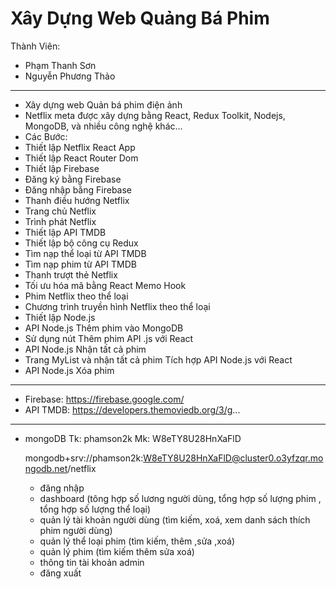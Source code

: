 # Xây Dựng Web Quảng Bá Phim
Thành Viên:
+ Phạm Thanh Sơn
+ Nguyễn Phương Thảo
--------------------------------
+ Xây dựng web Quản bá phim điện ảnh
+ Netflix meta được xây dựng bằng React, Redux Toolkit, Nodejs, MongoDB, và nhiều công nghệ khác...
+ Các Bước:
+ Thiết lập Netflix React App
+ Thiết lập React Router Dom
+ Thiết lập Firebase
+ Đăng ký bằng Firebase
+ Đăng nhập bằng Firebase
+ Thanh điều hướng Netflix
+ Trang chủ Netflix
+ Trình phát Netflix
+ Thiết lập API TMDB
+ Thiết lập bộ công cụ Redux
+ Tìm nạp thể loại từ API TMDB
+ Tìm nạp phim từ API TMDB
+ Thanh trượt thẻ Netflix
+ Tối ưu hóa mã bằng React Memo Hook
+ Phim Netflix theo thể loại
+ Chương trình truyền hình Netflix theo thể loại
+ Thiết lập Node.js
+ API Node.js Thêm phim vào MongoDB
+ Sử dụng nút Thêm phim API .js với React
+ API Node.js Nhận tất cả phim
+ Trang MyList và nhận tất cả phim Tích hợp API Node.js với React
+ API Node.js Xóa phim
--------------------------------
+ Firebase: https://firebase.google.com/ 
+ API TMDB: https://developers.themoviedb.org/3/g... 
--------------------------------
+ mongoDB
    Tk: phamson2k
    Mk: W8eTY8U28HnXaFlD

    mongodb+srv://phamson2k:W8eTY8U28HnXaFlD@cluster0.o3yfzqr.mongodb.net/netflix

    + đăng nhập 
    + dashboard (tông hợp số lương người dùng, tổng hợp số lượng phim , tổng hợp số lượng thể loại)
    + quản lý tài khoản người dùng (tìm kiếm, xoá, xem danh sách thích phim người dùng)
    + quản lý thể loại phim  (tìm kiếm, thêm ,sửa ,xoá)
    + quản lý phim (tìm kiếm thêm sửa xoá)
    + thông tin tài khoản admin
    + đăng xuất
